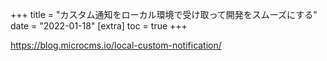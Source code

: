 +++
title = "カスタム通知をローカル環境で受け取って開発をスムーズにする"
date = "2022-01-18"
[extra]
toc = true
+++

<https://blog.microcms.io/local-custom-notification/>
